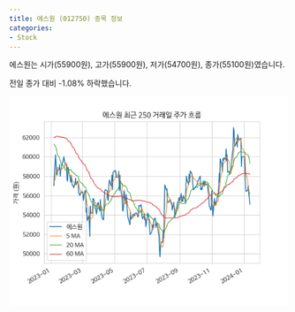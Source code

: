 ```yaml
---
title: 에스원 (012750) 종목 정보
categories:
- Stock
---
```


에스원는 시가(55900원), 고가(55900원), 저가(54700원), 종가(55100원)였습니다.

전일 종가 대비 -1.08% 하락했습니다.

<!-- more -->

![012750](/assets/images/stock/012750.png)